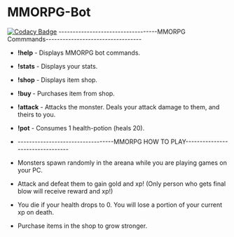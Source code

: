 # MMORPG-Bot
[![Codacy Badge](https://api.codacy.com/project/badge/Grade/1c2190eebe2d4d94890547f0f7b7b3ce)](https://www.codacy.com/manual/alecfox8/MMORPG-Bot?utm_source=github.com&amp;utm_medium=referral&amp;utm_content=Alec-Fox/MMORPG-Bot&amp;utm_campaign=Badge_Grade)
-----------------------------------MMORPG Commmands----------------------------------
- **!help** -             Displays MMORPG bot commands.
- **!stats** -            Displays your stats.
- **!shop** -             Displays item shop.
- **!buy <item name>** - Purchases item from shop.
- **!attack** -           Attacks the monster. Deals your attack damage to them, and theirs to you.
- **!pot** -              Consumes 1 health-potion (heals 20).
- ----------------------------------MMORPG HOW TO PLAY---------------------------------
- Monsters spawn randomly in the areana while you are playing games on your PC. 

- Attack and defeat them to gain gold and xp! (Only person who gets final blow will receive reward and xp!)

- You die if your health drops to 0. You will lose a portion of your current xp on death.

- Purchase items in the shop to grow stronger.
